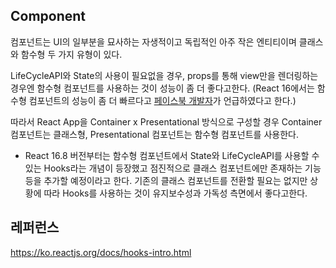 ## Component
컴포넌트는 UI의 일부분을 묘사하는 자생적이고 독립적인 아주 작은 엔티티이며 클래스와 함수형 두 가지 유형이 있다.

LifeCycleAPI와 State의 사용이 필요없을 경우, props를 통해 view만을 렌더링하는 경우엔 함수형 컴포넌트를 사용하는 것이 성능이 좀 더 좋다고한다. (React 16에서는 함수형 컴포넌트의 성능이 좀 더 빠르다고 <a href="https://twitter.com/trueadm/status/916706152976707584">페이스북 개발자</a>가 언급하였다고 한다.)

따라서 React App을 Container x Presentational 방식으로 구성할 경우 Container 컴포넌트는 클래스형, Presentational 컴포넌트는 함수형 컴포넌트를 사용한다.

+ React 16.8 버전부터는 함수형 컴포넌트에서 State와 LifeCycleAPI를 사용할 수 있는 Hooks라는 개념이 등장했고 점진적으로 클래스 컴포넌트에만 존재하는 기능등을 추가할 예정이라고 한다. 기존의 클래스 컴포넌트를 전환할 필요는 없지만 상황에 따라 Hooks를 사용하는 것이 유지보수성과 가독성 측면에서 좋다고한다.

## 레퍼런스
https://ko.reactjs.org/docs/hooks-intro.html
